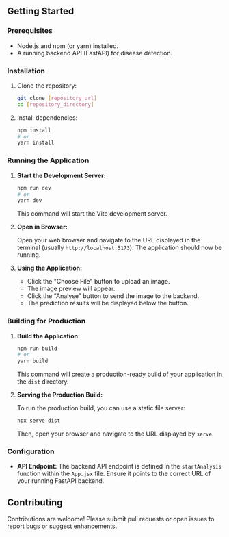 ## Getting Started

### Prerequisites

* Node.js and npm (or yarn) installed.
* A running backend API (FastAPI) for disease detection.

### Installation

1.  Clone the repository:

    ```bash
    git clone [repository_url]
    cd [repository_directory]
    ```

2.  Install dependencies:

    ```bash
    npm install
    # or
    yarn install
    ```

### Running the Application

1.  **Start the Development Server:**

    ```bash
    npm run dev
    # or
    yarn dev
    ```

    This command will start the Vite development server.

2.  **Open in Browser:**

    Open your web browser and navigate to the URL displayed in the terminal (usually `http://localhost:5173`). The application should now be running.

3.  **Using the Application:**

    * Click the "Choose File" button to upload an image.
    * The image preview will appear.
    * Click the "Analyse" button to send the image to the backend.
    * The prediction results will be displayed below the button.

### Building for Production

1.  **Build the Application:**

    ```bash
    npm run build
    # or
    yarn build
    ```

    This command will create a production-ready build of your application in the `dist` directory.

2.  **Serving the Production Build:**

    To run the production build, you can use a static file server:

    ```bash
    npx serve dist
    ```

    Then, open your browser and navigate to the URL displayed by `serve`.

### Configuration

* **API Endpoint:** The backend API endpoint is defined in the `startAnalysis` function within the `App.jsx` file. Ensure it points to the correct URL of your running FastAPI backend.

## Contributing

Contributions are welcome! Please submit pull requests or open issues to report bugs or suggest enhancements.